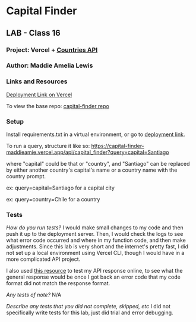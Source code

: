 # Capital Finder
## LAB - Class 16
### Project: Vercel + [Countries API](https://restcountries.com/#fields)
### Author: Maddie Amelia Lewis

### Links and Resources
[Deployment Link on Vercel](https://capital-finder-maddieamie.vercel.app/api/capital_finder)

To view the base repo:
[capital-finder repo](https://github.com/maddieamie/capital-finder)

### Setup

Install requirements.txt in a virtual environment, or go to [deployment link](https://capital-finder-maddieamie.vercel.app/api/capital_finder). 

[//]: # (### How to initialize/run your application &#40;where applicable&#41;)

To run a query, structure it like so: 
https://capital-finder-maddieamie.vercel.app/api/capital_finder?query=capital=Santiago

where "capital" could be that or "country", and "Santiago" can be replaced by either another country's capital's name or a country name with the country prompt. 

ex: query=capital=Santiago
for a capital city

ex: query=country=Chile
for a country 

### Tests

_How do you run tests?_
I would make small changes to my code and then push it up to the deployment server. 
Then, I would check the logs to see what error code occurred and where in my function code, and then make adjustments.
Since this lab is very short and the internet's pretty fast, I did not set up a local environment using Vercel CLI, though I would have in a more complicated API project. 

I also used [this resource](https://reqbin.com/) to test my API response online, to see what the general response would be once I got back an error code that my code format did not match the response format. 

_Any tests of note?_
N/A

_Describe any tests that you did not complete, skipped, etc_
I did not specifically write tests for this lab, just did trial and error debugging. 
